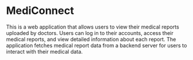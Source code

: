 # MediConnect
This is a web application that allows users to view their medical reports uploaded by doctors. Users can log in to their accounts, access their medical reports, and view detailed information about each report. The application fetches medical report data from a backend server for users to interact with their medical data.
